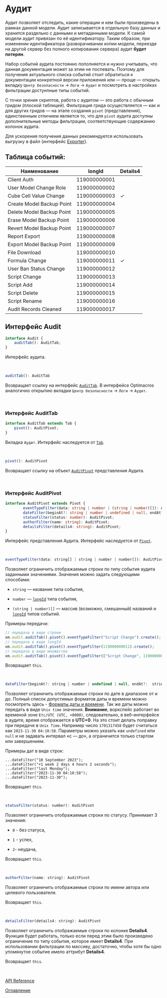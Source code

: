 # Аудит

Аудит позволяет отследить, какие операции и кем были произведены в рамках данной модели. Аудит записывается в отдельную базу данных и хранится раздельно с данными и метаданными модели. К самой модели аудит привязан по её идентификатору. Таким образом, при изменении идентификатора (разворачивании копии модели, переезде на другой сервер без полного копирования сервера) аудит **будет потерян**.

Набор событий аудита постоянно пополняется и нужно учитывать, что данная документация может за этим не поспевать. Поэтому для получения актуального списка событий стоит обратиться к документации конкретной версии приложения или — проще — открыть вкладку `Центр безопасности` -> `Логи` -> `Аудит` и посмотреть в настройках фильтрации достунпные типы событий. 

С точки зрения скриптов, работа с аудитом — это работа с обычным гридом (плоской таблицей). Фильтрация грида осуществляется — как и для других гридов — на этапе создания `pivot` (представления), единственным отличием является то, что для `pivot` аудита доступны дополнительные методы фильтрации, соответствующие содержанию колонок аудита.

Для ускорения получения данных рекомендуется использовать выгрузку в файл (интерфейс [Exporter](./exportImport.md#интерфейс-exporter)).

## Таблица событий:

| Наименование  | longId | Details4 |
|-------|--------|--------|
| Client Auth | 119000000001 | |
| User Model Change Role | 119000000002 | |
| Cube Cell Value Change | 119000000003 | ✓ |
| Create Model Backup Point | 119000000004 | |
| Delete Model Backup Point | 119000000005 | |
| Erase Model Backup Point | 119000000006 | |
| Revert Model Backup Point | 119000000007 | |
| Report Export | 119000000008 | |
| Export Model Backup Point | 119000000009 | |
| File Download | 119000000010 | |
| Formula Change | 119000000011 | ✓ |
| User Ban Status Change | 119000000012 | |
| Script Change | 119000000013 | |
| Script Add | 119000000014 | |
| Script Delete | 119000000015 | |
| Script Rename | 119000000016 | |
| Audit Records Cleaned | 119000000017 | |

## Интерфейс Audit<a name="audit"></a>
```ts
interface Audit {
	auditTab(): AuditTab;
}
```
Интерфейс аудита.

&nbsp;

```js
auditTab(): AuditTab
```
Возвращает ссылку на интерфейс [`AuditTab`](#audit-tab). В интерфейсе Optimacros аналогично открытию вкладки `Центр безопасности` -> `Логи` -> `Аудит`.

&nbsp;

### Интерфейс AuditTab<a name="audit-tab"></a>
```ts
interface AuditTab extends Tab {
	pivot(): AuditPivot;
}
```
Вкладка `Аудит`. Интерфейс наследуется от [`Tab`](./views.md#tab).

&nbsp;

```js
pivot(): AuditPivot
```
Возвращает ссылку на объект [`AuditPivot`](#audit-pivot) представления Аудита.

&nbsp;

### Интерфейс AuditPivot<a name="audit-pivot"></a>
```ts
interface AuditPivot extends Pivot {
    	eventTypeFilter(data: string | number | (string | number)[]): AuditPivot;
    	dateFilter(beginAt?: string | number | undefined | null, endAt?:  string | number | undefined | null): AuditPivot;
    	statusFilter(status: number): AuditPivot;
    	authorFilter(name: string): AuditPivot;
    	detailsFilter(details4: string): AuditPivot;
}
```
Интерфейс представления Аудита. Интерфейс наследуется от [`Pivot`](./views.md#pivot).

&nbsp;

```js
eventTypeFilter(data: string[] | string | number | number[]): AuditPivot
```
Позволяет ограничить отображаемые строки по типу события аудита заданными значениями. Значения можно задать следующими способами:

- `string` — название типа события,

- `number` — [`longId`](#long-id) типа события,

- `(string | number)[]` — массив (возможно, смешанный) названий и [`longId`](#long-id) типов событий.

Примеры передачи:
```js
// передача в виде строки
om.audit.auditTab().pivot().eventTypeFilter("Script Change").create();
// передача в виде longId
om.audit.auditTab().pivot().eventTypeFilter(119000000011).create(); 
// передача в виде множества
om.audit.auditTab().pivot().eventTypeFilter(["Script Change", 119000000011]).create(); 
```

Возвращает `this`.

&nbsp;

```js
dateFilter(beginAt?: string | number | undefined | null, endAt?:  string | number | undefined | null): AuditPivot
```
Позволяет ограничить отображаемые строки по дате в диапазоне от и до. Полный список допустимых форматов даты и времени можно посмотреть здесь - [Форматы даты и времени](https://www.php.net/manual/ru/datetime.formats.php#datetime.formats.time). Так же даты можно передать в виде `Unix time` значения. **Внимание**, воркспейс работает во временой зоне `Etc/UTC (UTC, +0000)`, следовательно, в веб-интерфейсе в аудите, время отображается в **UTC+0**. На это стоит делать поправку при передаче в `Unix Time`. Например число `1701317458` будет считаться как `2023-11-30 04:10:58`. Параметры можно указать как `undefined` или `null` и не задавать интервал «с — до», а ограничится только стартом или завершением.

Примеры дат в виде строк:
```
...dateFilter("10 September 2023");
...dateFilter("+1 week 2 days 4 hours 2 seconds");
...dateFilter("last Monday");
...dateFilter("2023-11-30 04:10:58");
...dateFilter("2023-11-30");
```

Возвращает `this`.

&nbsp;

```js
statusFilter(status: number): AuditPivot
```
Позволяет ограничить отображаемые строки по статусу. Принимает 3 значения:

- `0` - без статуса,

- `1` - успех,

- `2`- неудача,

Возвращает `this`.

&nbsp;

```js
authorFilter(name: string): AuditPivot
```
Позволяет ограничить отображаемые строки по имени автора или целевого пользователя.

Возвращает `this`.

&nbsp;

```js
detailsFilter(details4: string): AuditPivot
```
Позволяет ограничить отображаемые строки по колонке **Details4**. Функция будет работать, только если перед этим было произведено ограничение по типу события, которое имеет **Details4**. При использовании фильтрации по массиву, достаточно, чтобы хотя бы одно упомянутое событие имело аттрибут **Details4**.

Возвращает `this`.

&nbsp;

[API Reference](API.md)

[Оглавление](../README.md)
